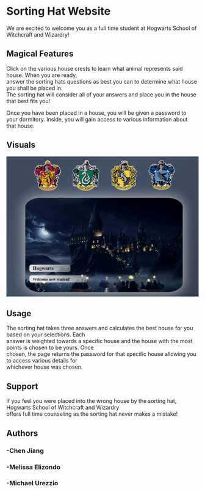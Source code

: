 # Sorting Hat Website 
We are excited to welcome you as a full time student at Hogwarts School of Witchcraft and Wizardry!

## Magical Features
Click on the various house crests to learn what animal represents said house. When you are ready,\
answer the sorting hats questions as best you can to determine what house you shall be placed in.\
The sorting hat will consider all of your answers and place you in the house that best fits you!

Once you have been placed in a house, you will be given a password to your dormitory. Inside, you
will gain access to various information about that house.

 
## Visuals
![readmegif](HP_crest/readmegif.gif)


## Usage
The sorting hat takes three answers and calculates the best house for you based on your selections. Each\
answer is weighted towards a specific house and the house with the most points is chosen to be yours. Once\
chosen, the page returns the password for that specific house allowing you to access various details for\
whichever house was chosen.

## Support
If you feel you were placed into the wrong house by the sorting hat, Hogwarts School of Witchcraft and Wizardry\
offers full time counseling as the sorting hat never makes a mistake!

## Authors
### -Chen Jiang
### -Melissa Elizondo
### -Michael Urezzio